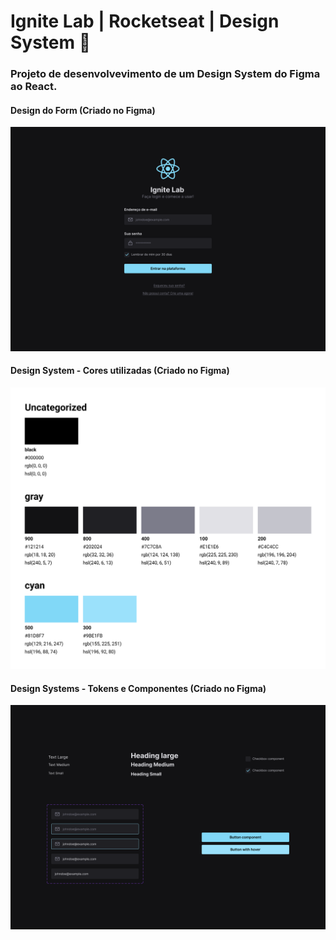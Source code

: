 # Ignite Lab | Rocketseat | Design System 🚀

### Projeto de desenvolvevimento de um Design System do Figma ao React.

#### Design do Form (Criado no Figma)
![design/form](https://github.com/kellycesario/rocketseat-design-system/blob/main/public/images/Design.png)

#### Design System - Cores utilizadas (Criado no Figma)
![colors](https://github.com/kellycesario/rocketseat-design-system/blob/main/public/images/Colors.png)

#### Design Systems - Tokens e Componentes (Criado no Figma)
![components](https://github.com/kellycesario/rocketseat-design-system/blob/main/public/images/Components.png)
